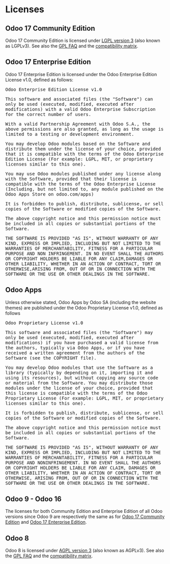 <a id="licenses"></a>

# Licenses

<a id="odoo-community-license"></a>

## Odoo 17 Community Edition

Odoo 17 Community Edition is licensed under
[LGPL version 3](http://www.gnu.org/licenses/lgpl-3.0.en.html)  (also known as LGPLv3).
See also the [GPL FAQ](http://www.gnu.org/licenses/gpl-faq.en.html) and the
[compatibility matrix](http://www.gnu.org/licenses/gpl-faq.en.html#AllCompatibility).

<a id="odoo-enterprise-license"></a>

## Odoo 17 Enterprise Edition

Odoo 17 Enterprise Edition is licensed under the Odoo Enterprise Edition License v1.0,
defined as follows:

<!-- use <tt> to avoid default <pre> styling --><tt>

Odoo Enterprise Edition License v1.0

This software and associated files (the "Software") can only be used (executed,
modified, executed after modifications) with a valid Odoo Enterprise
Subscription for the correct number of users.

With a valid Partnership Agreement with Odoo S.A., the above permissions are
also granted, as long as the usage is limited to a testing or development
environment.

You may develop Odoo modules based on the Software and distribute them
under the license of your choice, provided that it is compatible with the
terms of the Odoo Enterprise Edition License (For example: LGPL, MIT, or
proprietary licenses similar to this one).

You may use Odoo modules published under any license along with the
Software, provided that their license is compatible with the terms of the
Odoo Enterprise License (Including, but not limited to, any module
published on the Odoo Apps Store on odoo.com/apps)

It is forbidden to publish, distribute, sublicense, or sell copies of the
Software or modified copies of the Software.

The above copyright notice and this permission notice must be included in
all  copies or substantial portions of the Software.

THE SOFTWARE IS PROVIDED "AS IS", WITHOUT WARRANTY OF ANY KIND, EXPRESS OR
IMPLIED, INCLUDING BUT NOT LIMITED TO THE WARRANTIES OF MERCHANTABILITY,
FITNESS FOR A PARTICULAR PURPOSE AND NON INFRINGEMENT. IN NO EVENT SHALL
THE AUTHORS OR COPYRIGHT HOLDERS BE LIABLE FOR ANY CLAIM,DAMAGES OR OTHER
LIABILITY, WHETHER IN AN ACTION OF CONTRACT, TORT OR OTHERWISE,ARISING
FROM, OUT OF OR IN CONNECTION WITH THE SOFTWARE OR THE USE OR OTHER
DEALINGS IN THE SOFTWARE.

</tt>

<a id="odoo-apps-license"></a>

## Odoo Apps

Unless otherwise stated, Odoo Apps by Odoo SA (including the website themes) are published under
the Odoo Proprietary License v1.0, defined as follows

<!-- use <tt> to avoid default <pre> styling --><tt>

Odoo Proprietary License v1.0

This software and associated files (the "Software") may only be used
(executed, modified, executed after modifications) if you have purchased a
valid license from the authors, typically via Odoo Apps, or if you have
received a written agreement from the authors of the Software (see the
COPYRIGHT file).

You may develop Odoo modules that use the Software as a library (typically
by depending on it, importing it and using its resources), but without
copying any source code or material from the Software. You may distribute
those modules under the license of your choice, provided that this license
is compatible with the terms of the Odoo Proprietary License (For example:
LGPL, MIT, or proprietary licenses similar to this one).

It is forbidden to publish, distribute, sublicense, or sell copies of the
Software or modified copies of the Software.

The above copyright notice and this permission notice must be included in
all copies or substantial portions of the Software.

THE SOFTWARE IS PROVIDED "AS IS", WITHOUT WARRANTY OF ANY KIND, EXPRESS OR
IMPLIED, INCLUDING BUT NOT LIMITED TO THE WARRANTIES OF MERCHANTABILITY,
FITNESS FOR A PARTICULAR PURPOSE AND NONINFRINGEMENT. IN NO EVENT SHALL THE
AUTHORS OR COPYRIGHT HOLDERS BE LIABLE FOR ANY CLAIM, DAMAGES OR OTHER
LIABILITY, WHETHER IN AN ACTION OF CONTRACT, TORT OR OTHERWISE, ARISING
FROM, OUT OF OR IN CONNECTION WITH THE SOFTWARE OR THE USE OR OTHER
DEALINGS IN THE SOFTWARE.

</tt>

<a id="odoo-9-license"></a>

## Odoo 9 - Odoo 16

The licenses for both Community Edition and Enterprise Edition of all
Odoo versions since Odoo 9 are respectively the same as for
[Odoo 17 Community Edition](#odoo-community-license) and [Odoo 17 Enterprise Edition](#odoo-enterprise-license).

<a id="odoo-8-license"></a>

## Odoo 8

Odoo 8 is licensed under
[AGPL version 3](http://www.gnu.org/licenses/agpl-3.0.en.html)  (also known as AGPLv3).
See also the [GPL FAQ](http://www.gnu.org/licenses/gpl-faq.en.html) and the
[compatibility matrix](http://www.gnu.org/licenses/gpl-faq.en.html#AllCompatibility).
